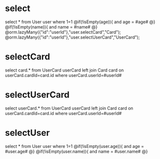 select
===
select * from User user where 1=1
@if(!isEmpty(age)){
and age = #age#
@}
@if(!isEmpty(name)){
and name = #name#
@}
@orm.lazyMany({"id":"userId"},"user.selectCard","Card");
@orm.lazyMany({"id":"userId"},"user.selectUserCard","UserCard");

selectCard
===
select card.* from UserCard userCard left join Card card on userCard.cardId=card.id
where userCard.userId=#userId#

selectUserCard
===
select userCard.* from UserCard userCard left join Card card on userCard.cardId=card.id
where userCard.userId=#userId#

selectUser
===
select * from User user where 1=1
@if(!isEmpty(user.age)){
and age = #user.age#
@}
@if(!isEmpty(user.name)){
and name = #user.name#
@}